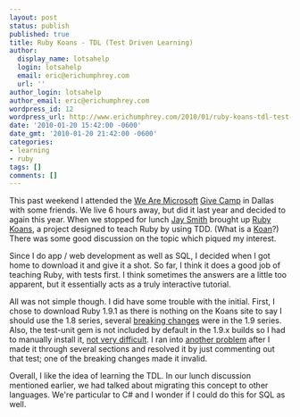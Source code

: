```yaml
---
layout: post
status: publish
published: true
title: Ruby Koans - TDL (Test Driven Learning)
author:
  display_name: lotsahelp
  login: lotsahelp
  email: eric@erichumphrey.com
  url: ''
author_login: lotsahelp
author_email: eric@erichumphrey.com
wordpress_id: 12
wordpress_url: http://www.erichumphrey.com/2010/01/ruby-koans-tdl-test-driven-learning/
date: '2010-01-20 15:42:00 -0600'
date_gmt: '2010-01-20 21:42:00 -0600'
categories:
- learning
- ruby
tags: []
comments: []
---
```

<p>This past weekend I attended the <a href="http://www.wearemicrosoft.com/">We Are Microsoft</a> <a href="http://givecamp.org/">Give Camp</a> in Dallas with some friends. We live 6 hours away, but did it last year and decided to again this year. When we stopped for lunch <a href="http://www.jaysmith.us/">Jay Smith</a> brought up <a href="http://github.com/edgecase/ruby_koans">Ruby Koans</a>, a project designed to teach Ruby by using TDD. (What is a <a href="http://en.wikipedia.org/wiki/Koan">Koan</a>?) There was some good discussion on the topic which piqued my interest.</p>
<p>Since I do app / web development as well as SQL, I decided when I got home to download it and give it a shot. So far, I think it does a good job of teaching Ruby, with tests first. I think sometimes the answers are a little too apparent, but it essentially acts as a truly interactive tutorial.</p>
<p>All was not simple though. I did have some trouble with the initial. First, I chose to download Ruby 1.9.1 as there is nothing on the Koans site to say I should use the 1.8 series, several <a href="http://svn.ruby-lang.org/repos/ruby/tags/v1_9_1_0/NEWS">breaking changes</a> were in the 1.9 series. Also, the test-unit gem is not included by default in the 1.9.x builds so I had to manually install it, <a href="http://github.com/edgecase/ruby_koans/issues/unreads#issue/3">not very difficult</a>. I ran into <a href="http://github.com/edgecase/ruby_koans/issues#issue/12">another problem</a> after I made it through several sections and resolved it by just commenting out that test; one of the breaking changes made it invalid.</p>
<p>Overall, I like the idea of learning the TDL. In our lunch discussion mentioned earlier, we had talked about migrating this concept to other languages. We're particular to C# and I wonder if I could do this for SQL as well.</p>
